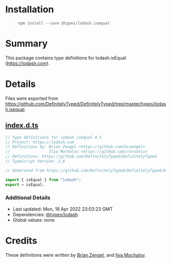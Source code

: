 # Installation
> `npm install --save @types/lodash.isequal`

# Summary
This package contains type definitions for lodash.isEqual (https://lodash.com).

# Details
Files were exported from https://github.com/DefinitelyTyped/DefinitelyTyped/tree/master/types/lodash.isequal.
## [index.d.ts](https://github.com/DefinitelyTyped/DefinitelyTyped/tree/master/types/lodash.isequal/index.d.ts)
````ts
// Type definitions for lodash.isEqual 4.5
// Project: https://lodash.com
// Definitions by: Brian Zengel <https://github.com/bczengel>
//                 Ilya Mochalov <https://github.com/chrootsu>
// Definitions: https://github.com/DefinitelyTyped/DefinitelyTyped
// TypeScript Version: 2.8

// Generated from https://github.com/DefinitelyTyped/DefinitelyTyped/blob/master/types/lodash/scripts/generate-modules.ts

import { isEqual } from "lodash";
export = isEqual;

````

### Additional Details
 * Last updated: Mon, 18 Apr 2022 23:03:23 GMT
 * Dependencies: [@types/lodash](https://npmjs.com/package/@types/lodash)
 * Global values: none

# Credits
These definitions were written by [Brian Zengel](https://github.com/bczengel), and [Ilya Mochalov](https://github.com/chrootsu).
